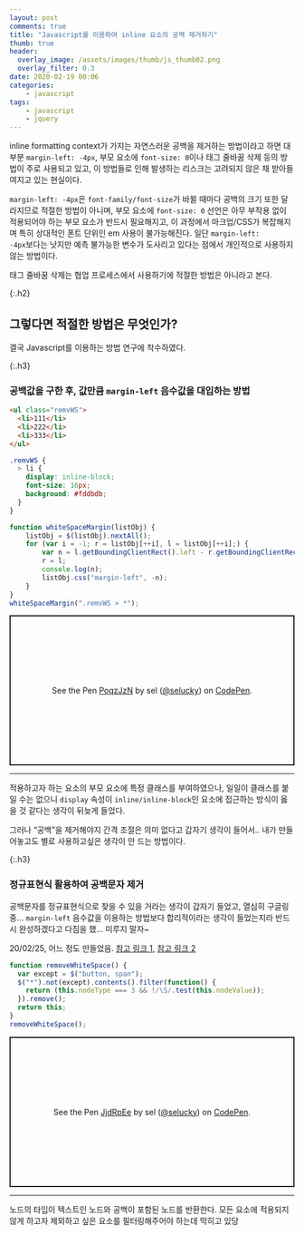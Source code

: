```yaml
---
layout: post
comments: true
title: "Javascript를 이용하여 inline 요소의 공백 제거하기"
thumb: true
header:
  overlay_image: /assets/images/thumb/js_thumb02.png
  overlay_filter: 0.3
date: 2020-02-19 00:06
categories:
    - javascript
tags:
    - javascript
    - jquery
---
```

inline formatting context가 가지는 자연스러운 공백을 제거하는 방법이라고 하면 대부분 <code>margin-left: -4px</code>, 부모 요소에 <code>font-size: 0</code>이나 태그 줄바꿈 삭제 등의 방법이 주로 사용되고 있고, 이 방법들로 인해 발생하는 리스크는 고려되지 않은 채 받아들여지고 있는 현실이다.

<code>margin-left: -4px</code>은 <code>font-family/font-size</code>가 바뀔 때마다 공백의 크기 또한 달라지므로 적절한 방법이 아니며, 부모 요소에 <code>font-size: 0</code> 선언은 아무 부작용 없이 적용되어야 하는 부모 요소가 반드시 필요해지고, 이 과정에서 마크업/CSS가 복잡해지며 특히 상대적인 폰트 단위인 em 사용이 불가능해진다. 일단 <code>margin-left: -4px</code>보다는 낫지만 예측 불가능한 변수가 도사리고 있다는 점에서 개인적으로 사용하지 않는 방법이다.

태그 줄바꿈 삭제는 협업 프로세스에서 사용하기에 적절한 방법은 아니라고 본다.

{:.h2}
## 그렇다면 적절한 방법은 무엇인가?
결국 Javascript를 이용하는 방법 연구에 착수하였다.

{:.h3}
### <span>공백값을 구한 후, 값만큼 <code>margin-left</code> 음수값을 대입하는 방법</span>
```html
<ul class="remvWS">
  <li>111</li>
  <li>222</li>
  <li>333</li>
</ul>
```

```scss
.remvWS {
  > li {
    display: inline-block;
    font-size: 16px;
    background: #fddbdb;
  }
}
```

```javascript
function whiteSpaceMargin(listObj) {
    listObj = $(listObj).nextAll();
    for (var i = -1; r = listObj[++i], l = listObj[++i];) {
        var n = l.getBoundingClientRect().left - r.getBoundingClientRect().right;
        r = l;
        console.log(n);
        listObj.css("margin-left", -n);
    }
}
whiteSpaceMargin(".remvWS > *");
```

<p class="codepen" data-height="265" data-theme-id="default" data-default-tab="js,result" data-user="selucky" data-slug-hash="PoqzJzN" style="height: 265px; box-sizing: border-box; display: flex; align-items: center; justify-content: center; border: 2px solid; margin: 1em 0; padding: 1em;" data-pen-title="PoqzJzN">
  <span>See the Pen <a href="https://codepen.io/selucky/pen/PoqzJzN">
  PoqzJzN</a> by sel (<a href="https://codepen.io/selucky">@selucky</a>)
  on <a href="https://codepen.io">CodePen</a>.</span>
</p>
<script async src="https://static.codepen.io/assets/embed/ei.js"></script>

<hr>

적용하고자 하는 요소의 부모 요소에 특정 클래스를 부여하였으나, 일일이 클래스를 붙일 수는 없으니 <code>display</code> 속성이 <code>inline/inline-block</code>인 요소에 접근하는 방식이 옳을 것 같다는 생각이 뒤늦게 들었다.

그러나 &ldquo;공백&rdquo;을 제거해야지 간격 조절은 의미 없다고 갑자기 생각이 들어서.. 내가 만들어놓고도 별로 사용하고싶은 생각이 안 드는 방법이다.

{:.h3}
### <span>정규표현식 활용하여 공백문자 제거</span>
공백문자를 정규표현식으로 찾을 수 있을 거라는 생각이 갑자기 들었고, 열심히 구글링 중... <code>margin-left</code> 음수값을 이용하는 방법보다 합리적이라는 생각이 들었는지라 반드시 완성하겠다고 다짐을 했... 미루지 말자~

20/02/25, 어느 정도 만들었음. <a href="https://stackoverflow.com/questions/27749507/removing-inline-block-whitespace-using-javascript-and-or-jquery" title="새창열림" target="_blank" class="bu-link2">참고 링크 1</a>, <a href="http://jsfiddle.net/davidThomas/wygnD/3/" title="새창열림" target="_blank" class="bu-link2">참고 링크 2</a>

```javascript
function removeWhiteSpace() {
  var except = $("button, span");
  $("*").not(except).contents().filter(function() {
    return (this.nodeType === 3 && !/\S/.test(this.nodeValue));
  }).remove();
  return this;
}
removeWhiteSpace();
```

<p class="codepen" data-height="265" data-theme-id="default" data-default-tab="js,result" data-user="selucky" data-slug-hash="JjdRpEe" style="height: 265px; box-sizing: border-box; display: flex; align-items: center; justify-content: center; border: 2px solid; margin: 1em 0; padding: 1em;" data-pen-title="JjdRpEe">
  <span>See the Pen <a href="https://codepen.io/selucky/pen/JjdRpEe">
  JjdRpEe</a> by sel (<a href="https://codepen.io/selucky">@selucky</a>)
  on <a href="https://codepen.io">CodePen</a>.</span>
</p>
<script async src="https://static.codepen.io/assets/embed/ei.js"></script>

<hr>

노드의 타입이 텍스트인 노드와 공백이 포함된 노드를 반환한다. 모든 요소에 적용되지 않게 하고자 제외하고 싶은 요소를 필터링해주어야 하는데 막히고 있당